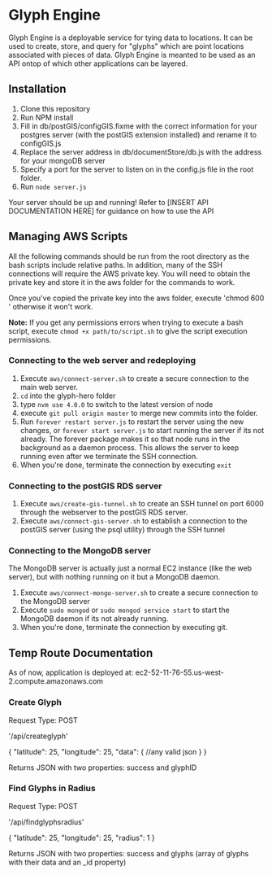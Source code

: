 # Glyph Engine

Glyph Engine is a deployable service for tying data to locations. It can be used to create, store, and query for "glyphs" which are point locations associated with pieces of data. Glyph Engine is meanted to be used as an API ontop of which other applications can be layered.

## Installation

1. Clone this repository
2. Run NPM install
3. Fill in db/postGIS/configGIS.fixme with the correct information for your postgres server (with the postGIS extension installed) and rename it to configGIS.js
4. Replace the server address in db/documentStore/db.js with the address for your mongoDB server
5. Specify a port for the server to listen on in the config.js file in the root folder.
6. Run `node server.js`

Your server should be up and running! Refer to [INSERT API DOCUMENTATION HERE] for guidance on how to use the API

## Managing AWS Scripts

All the following commands should be run from the root directory as the bash scripts include relative paths. In addition, many of the SSH connections will require the AWS private key. You will need to obtain the private key and store it in the aws folder for the commands to work.

Once you've copied the private key into the aws folder, execute 'chmod 600 <NAME OF PRIVATEKEY>' otherwise it won't work.

**Note:** If you get any permissions errors when trying to execute a bash script, execute `chmod +x path/to/script.sh` to give the script execution permissions.

### Connecting to the web server and redeploying

1. Execute `aws/connect-server.sh` to create a secure connection to the main web server.
2. `cd` into the glyph-hero folder
3. type `nvm use 4.0.0` to switch to the latest version of node
4. execute `git pull origin master` to merge new commits into the folder.
5. Run `forever restart server.js` to restart the server using the new changes, or `forever start server.js` to start running the server if its not already. The forever package makes it so that node runs in the background as a daemon process. This allows the server to keep running even after we terminate the SSH connection.
6. When you're done, terminate the connection by executing `exit`

### Connecting to the postGIS RDS server

1. Execute `aws/create-gis-tunnel.sh` to create an SSH tunnel on port 6000 through the webserver to the postGIS RDS server.
2. Execute `aws/connect-gis-server.sh` to establish a connection to the postGIS server (using the psql utility) through the SSH tunnel


### Connecting to the MongoDB server

The MongoDB server is actually just a normal EC2 instance (like the web server), but with nothing running on it but a MongoDB daemon.

1. Execute `aws/connect-mongo-server.sh` to create a secure connection to the MongoDB server
2. Execute `sudo mongod` or `sudo mongod service start` to start the MongoDB daemon if its not already running.
3. When you're done, terminate the connection by executing git.

## Temp Route Documentation

As of now, application is deployed at: ec2-52-11-76-55.us-west-2.compute.amazonaws.com

### Create Glyph

Request Type: POST

'/api/createglyph'

{
  "latitude": 25,
  "longitude": 25,
  "data": {
    //any valid json
  }
}

Returns JSON with two properties: success and glyphID

### Find Glyphs in Radius

Request Type: POST

'/api/findglyphsradius'

{
  "latitude": 25,
  "longitude": 25,
  "radius": 1
}

Returns JSON with two properties: success and glyphs (array of glyphs with their data and an _id property)
